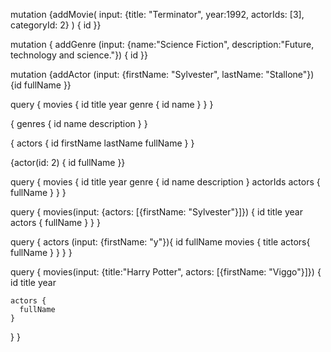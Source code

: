 mutation {addMovie(
  input: {title: "Terminator", year:1992, actorIds: [3], categoryId: 2}
) {
  id
}}

mutation { addGenre (input: {name:"Science Fiction", description:"Future, technology and science."}) {
  id
}}

mutation {addActor (input: {firstName: "Sylvester", lastName: "Stallone"}) 
  {id
  fullName
  }}

query {
  movies {
    id
    title
    year
    genre {
      id
      name
    }
  }
}

{
  genres {
    id
    name
    description
  }
}

{ actors {
  id
  firstName
  lastName
  fullName
} }

{actor(id: 2) {
  id
  fullName
}}

query {
  movies {
    id
    title
    year
    genre {
      id
      name
      description
    }
    actorIds
    actors {
      fullName
    }
  }
}

query {
  movies(input: {actors: [{firstName: "Sylvester"}]}) {
    id
    title
    year
    actors {
      fullName
    }
  }
}

query {
  actors (input: {firstName: "y"}){
    id
    fullName
    movies {
      title
      actors{
        fullName
      }
    }
  }
}

query {
  movies(input: {title:"Harry Potter", actors: [{firstName: "Viggo"}]}) {
    id
    title
    year
    
    actors {
      fullName
    }
  }
}